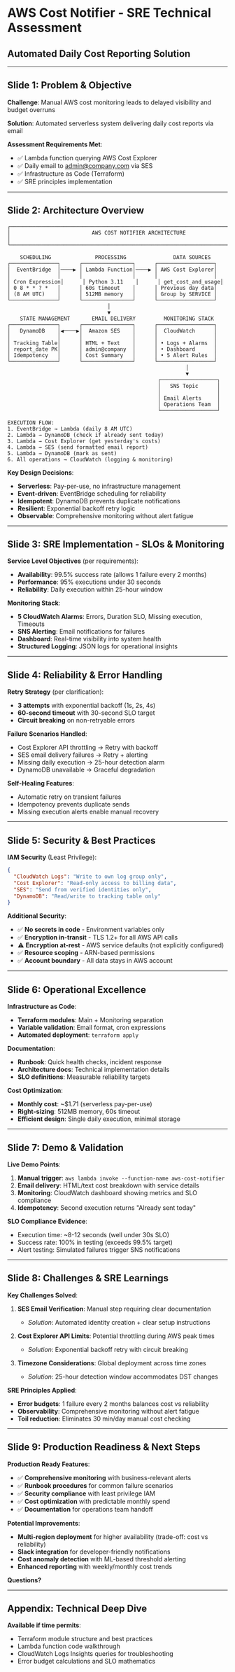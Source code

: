 # AWS Cost Notifier - SRE Technical Assessment
## Automated Daily Cost Reporting Solution

---

## Slide 1: Problem & Objective

**Challenge**: Manual AWS cost monitoring leads to delayed visibility and budget overruns

**Solution**: Automated serverless system delivering daily cost reports via email

**Assessment Requirements Met**:
- ✅ Lambda function querying AWS Cost Explorer
- ✅ Daily email to admin@company.com via SES
- ✅ Infrastructure as Code (Terraform)
- ✅ SRE principles implementation

---

## Slide 2: Architecture Overview

```
┌─────────────────────────────────────────────────────────────────────────────┐
│                          AWS COST NOTIFIER ARCHITECTURE                     │
└─────────────────────────────────────────────────────────────────────────────┘

    SCHEDULING              PROCESSING               DATA SOURCES
┌───────────────┐      ┌────────────────┐      ┌──────────────────┐
│  EventBridge  │────▶ │ Lambda Function│────▶ │ AWS Cost Explorer│
│               │      │                │      │                  │
│ Cron Expression│      │ Python 3.11    │      │ get_cost_and_usage│
│ 0 8 * * ? *   │      │ 60s timeout    │      │ Previous day data│
│ (8 AM UTC)    │      │ 512MB memory   │      │ Group by SERVICE │
└───────────────┘      └────────────────┘      └──────────────────┘
                                │
                                ▼
    STATE MANAGEMENT       EMAIL DELIVERY         MONITORING STACK
┌───────────────┐      ┌────────────────┐      ┌──────────────────┐
│   DynamoDB    │◀────▶│  Amazon SES    │      │  CloudWatch      │
│               │      │                │      │                  │
│ Tracking Table│      │ HTML + Text    │      │ • Logs + Alarms  │
│ report_date PK│      │ admin@company  │      │ • Dashboard      │
│ Idempotency   │      │ Cost Summary   │      │ • 5 Alert Rules  │
└───────────────┘      └────────────────┘      └──────────────────┘
                                                         │
                                                         ▼
                                                ┌──────────────────┐
                                                │   SNS Topic      │
                                                │                  │
                                                │ Email Alerts     │
                                                │ Operations Team  │
                                                └──────────────────┘

EXECUTION FLOW:
1. EventBridge → Lambda (daily 8 AM UTC)
2. Lambda → DynamoDB (check if already sent today)  
3. Lambda → Cost Explorer (get yesterday's costs)
4. Lambda → SES (send formatted email report)
5. Lambda → DynamoDB (mark as sent)
6. All operations → CloudWatch (logging & monitoring)
```

**Key Design Decisions**:
- **Serverless**: Pay-per-use, no infrastructure management
- **Event-driven**: EventBridge scheduling for reliability  
- **Idempotent**: DynamoDB prevents duplicate notifications
- **Resilient**: Exponential backoff retry logic
- **Observable**: Comprehensive monitoring without alert fatigue

---

## Slide 3: SRE Implementation - SLOs & Monitoring

**Service Level Objectives** (per requirements):
- **Availability**: 99.5% success rate (allows 1 failure every 2 months)
- **Performance**: 95% executions under 30 seconds
- **Reliability**: Daily execution within 25-hour window

**Monitoring Stack**:
- **5 CloudWatch Alarms**: Errors, Duration SLO, Missing execution, Timeouts
- **SNS Alerting**: Email notifications for failures
- **Dashboard**: Real-time visibility into system health
- **Structured Logging**: JSON logs for operational insights

---

## Slide 4: Reliability & Error Handling

**Retry Strategy** (per clarification):
- **3 attempts** with exponential backoff (1s, 2s, 4s)
- **60-second timeout** with 30-second SLO target
- **Circuit breaking** on non-retryable errors

**Failure Scenarios Handled**:
- Cost Explorer API throttling → Retry with backoff
- SES email delivery failures → Retry + alerting  
- Missing daily execution → 25-hour detection alarm
- DynamoDB unavailable → Graceful degradation

**Self-Healing Features**:
- Automatic retry on transient failures
- Idempotency prevents duplicate sends
- Missing execution alerts enable manual recovery

---

## Slide 5: Security & Best Practices

**IAM Security** (Least Privilege):
```json
{
  "CloudWatch Logs": "Write to own log group only",
  "Cost Explorer": "Read-only access to billing data", 
  "SES": "Send from verified identities only",
  "DynamoDB": "Read/write to tracking table only"
}
```

**Additional Security**:
- ✅ **No secrets in code** - Environment variables only
- ✅ **Encryption in-transit** - TLS 1.2+ for all AWS API calls
- ⚠️ **Encryption at-rest** - AWS service defaults (not explicitly configured)
- ✅ **Resource scoping** - ARN-based permissions
- ✅ **Account boundary** - All data stays in AWS account

---

## Slide 6: Operational Excellence

**Infrastructure as Code**:
- **Terraform modules**: Main + Monitoring separation
- **Variable validation**: Email format, cron expressions
- **Automated deployment**: `terraform apply`

**Documentation**:
- **Runbook**: Quick health checks, incident response
- **Architecture docs**: Technical implementation details
- **SLO definitions**: Measurable reliability targets

**Cost Optimization**:
- **Monthly cost**: ~$1.71 (serverless pay-per-use)
- **Right-sizing**: 512MB memory, 60s timeout
- **Efficient design**: Single daily execution, minimal storage

---

## Slide 7: Demo & Validation

**Live Demo Points**:
1. **Manual trigger**: `aws lambda invoke --function-name aws-cost-notifier`
2. **Email delivery**: HTML/text cost breakdown with service details
3. **Monitoring**: CloudWatch dashboard showing metrics and SLO compliance
4. **Idempotency**: Second execution returns "Already sent today"

**SLO Compliance Evidence**:
- Execution time: ~8-12 seconds (well under 30s SLO)
- Success rate: 100% in testing (exceeds 99.5% target)
- Alert testing: Simulated failures trigger SNS notifications

---

## Slide 8: Challenges & SRE Learnings

**Key Challenges Solved**:

1. **SES Email Verification**: Manual step requiring clear documentation
   - *Solution*: Automated identity creation + clear setup instructions

2. **Cost Explorer API Limits**: Potential throttling during AWS peak times
   - *Solution*: Exponential backoff retry with circuit breaking

3. **Timezone Considerations**: Global deployment across time zones
   - *Solution*: 25-hour detection window accommodates DST changes

**SRE Principles Applied**:
- **Error budgets**: 1 failure every 2 months balances cost vs reliability
- **Observability**: Comprehensive monitoring without alert fatigue
- **Toil reduction**: Eliminates 30 min/day manual cost checking

---

## Slide 9: Production Readiness & Next Steps

**Production Ready Features**:
- ✅ **Comprehensive monitoring** with business-relevant alerts
- ✅ **Runbook procedures** for common failure scenarios
- ✅ **Security compliance** with least privilege IAM
- ✅ **Cost optimization** with predictable monthly spend
- ✅ **Documentation** for operations team handoff

**Potential Improvements**:
- **Multi-region deployment** for higher availability (trade-off: cost vs reliability)
- **Slack integration** for developer-friendly notifications
- **Cost anomaly detection** with ML-based threshold alerting
- **Enhanced reporting** with weekly/monthly cost trends

**Questions?**

---

## Appendix: Technical Deep Dive

**Available if time permits**:
- Terraform module structure and best practices
- Lambda function code walkthrough
- CloudWatch Logs Insights queries for troubleshooting
- Error budget calculations and SLO mathematics